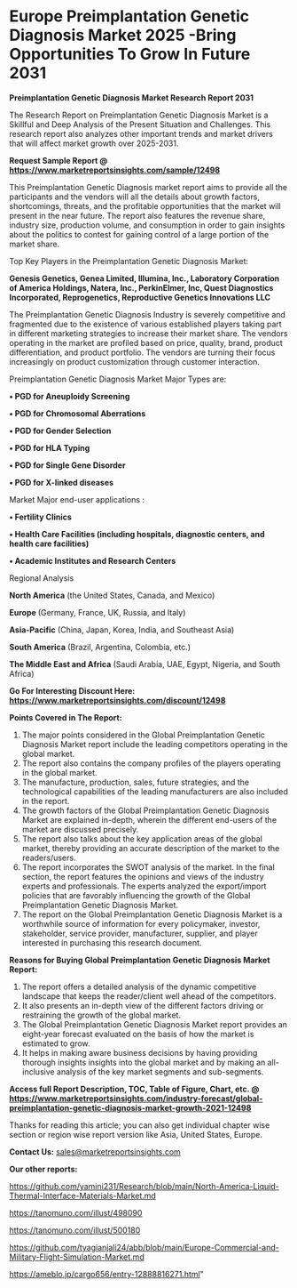  # Europe Preimplantation Genetic Diagnosis Market 2025 -Bring Opportunities To Grow In Future 2031

<strong>Preimplantation Genetic Diagnosis Market Research Report 2031</strong>

The Research Report on Preimplantation Genetic Diagnosis Market is a Skillful and Deep Analysis of the Present Situation and Challenges. This research report also analyzes other important trends and market drivers that will affect market growth over 2025-2031.

<strong>Request Sample Report @ <a href=https://www.marketreportsinsights.com/sample/12498>https://www.marketreportsinsights.com/sample/12498</a></strong>

This Preimplantation Genetic Diagnosis market report aims to provide all the participants and the vendors will all the details about growth factors, shortcomings, threats, and the profitable opportunities that the market will present in the near future. The report also features the revenue share, industry size, production volume, and consumption in order to gain insights about the politics to contest for gaining control of a large portion of the market share.

Top Key Players in the Preimplantation Genetic Diagnosis Market:

<strong>Genesis Genetics, Genea Limited, Illumina, Inc., Laboratory Corporation of America Holdings, Natera, Inc., PerkinElmer, Inc, Quest Diagnostics Incorporated, Reprogenetics, Reproductive Genetics Innovations LLC</strong>

The Preimplantation Genetic Diagnosis Industry is severely competitive and fragmented due to the existence of various established players taking part in different marketing strategies to increase their market share. The vendors operating in the market are profiled based on price, quality, brand, product differentiation, and product portfolio. The vendors are turning their focus increasingly on product customization through customer interaction.

Preimplantation Genetic Diagnosis Market Major Types are:

<strong>• PGD for Aneuploidy Screening

• PGD for Chromosomal Aberrations

• PGD for Gender Selection

• PGD for HLA Typing

• PGD for Single Gene Disorder

• PGD for X-linked diseases</strong>

Market Major end-user applications :

<strong>• Fertility Clinics

• Health Care Facilities (including hospitals, diagnostic centers, and health care facilities)

• Academic Institutes and Research Centers</strong>

Regional Analysis

</u><strong><b>North America</b></strong> (the United States, Canada, and Mexico)

<strong><b>Europe </b></strong>(Germany, France, UK, Russia, and Italy)

<strong><b>Asia-Pacific</b></strong> (China, Japan, Korea, India, and Southeast Asia)

<strong><b>South America</b></strong> (Brazil, Argentina, Colombia, etc.)

<strong><b>The Middle East and Africa</b></strong> (Saudi Arabia, UAE, Egypt, Nigeria, and South Africa)

<strong>Go For Interesting Discount Here: <a href=https://www.marketreportsinsights.com/discount/12498>https://www.marketreportsinsights.com/discount/12498</a></strong>

<strong>Points Covered in The Report:</strong>
<ol>
  <li>The major points considered in the Global Preimplantation Genetic Diagnosis Market report include the leading competitors operating in the global market.</li>
  <li>The report also contains the company profiles of the players operating in the global market.</li>
  <li>The manufacture, production, sales, future strategies, and the technological capabilities of the leading manufacturers are also included in the report.</li>
  <li>The growth factors of the Global Preimplantation Genetic Diagnosis Market are explained in-depth, wherein the different end-users of the market are discussed precisely.</li>
  <li>The report also talks about the key application areas of the global market, thereby providing an accurate description of the market to the readers/users.</li>
  <li>The report incorporates the SWOT analysis of the market. In the final section, the report features the opinions and views of the industry experts and professionals. The experts analyzed the export/import policies that are favorably influencing the growth of the Global Preimplantation Genetic Diagnosis Market.</li>
  <li>The report on the Global Preimplantation Genetic Diagnosis Market is a worthwhile source of information for every policymaker, investor, stakeholder, service provider, manufacturer, supplier, and player interested in purchasing this research document.</li>
</ol>
<strong>Reasons for Buying Global Preimplantation Genetic Diagnosis Market Report:</strong>

<ol>
  <li>The report offers a detailed analysis of the dynamic competitive landscape that keeps the reader/client well ahead of the competitors.</li>
  <li>It also presents an in-depth view of the different factors driving or restraining the growth of the global market.</li>
  <li>The Global Preimplantation Genetic Diagnosis Market report provides an eight-year forecast evaluated on the basis of how the market is estimated to grow.</li>
  <li>It helps in making aware business decisions by having providing thorough insights insights into the global market and by making an all-inclusive analysis of the key market segments and sub-segments.</li>
</ol>
<strong>Access full Report Description, TOC, Table of Figure, Chart, etc. @ <a href=https://www.marketreportsinsights.com/industry-forecast/global-preimplantation-genetic-diagnosis-market-growth-2021-12498>https://www.marketreportsinsights.com/industry-forecast/global-preimplantation-genetic-diagnosis-market-growth-2021-12498</a></strong>


Thanks for reading this article; you can also get individual chapter wise section or region wise report version like Asia, United States, Europe.

<strong>Contact Us:</strong>
sales@marketreportsinsights.com

<strong>Our other reports:</strong>

<a href=https://github.com/yamini231/Research/blob/main/North-America-Liquid-Thermal-Interface-Materials-Market.md>https://github.com/yamini231/Research/blob/main/North-America-Liquid-Thermal-Interface-Materials-Market.md</a>

<a href=https://tanomuno.com/illust/498090>https://tanomuno.com/illust/498090</a>

<a href=https://tanomuno.com/illust/500180>https://tanomuno.com/illust/500180</a>

<a href=https://github.com/tyagianjali24/abb/blob/main/Europe-Commercial-and-Military-Flight-Simulation-Market.md>https://github.com/tyagianjali24/abb/blob/main/Europe-Commercial-and-Military-Flight-Simulation-Market.md</a>

<a href=https://ameblo.jp/cargo656/entry-12888816271.html>https://ameblo.jp/cargo656/entry-12888816271.html</a>"
